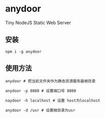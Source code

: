 # anydoor
Tiny NodeJS Static Web Server

## 安装

```
npm i -g anydoor
```

## 使用方法

```
anydoor # 把当前文件夹作为静态资源服务器根目录

anydoor -p 8080 # 设置端口号 8080

naydoor -h localhost # 设置 host为localhost

anydoor -d /usr # 设置根目录为usr
```